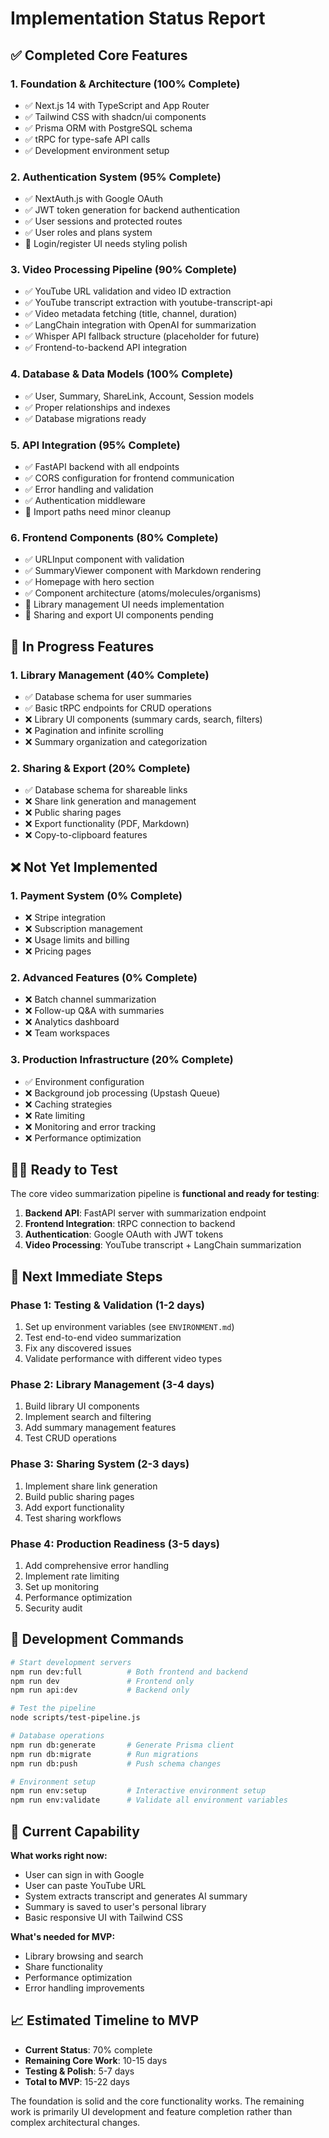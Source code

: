 # Implementation Status Report

## ✅ Completed Core Features

### 1. **Foundation & Architecture** (100% Complete)
- ✅ Next.js 14 with TypeScript and App Router
- ✅ Tailwind CSS with shadcn/ui components
- ✅ Prisma ORM with PostgreSQL schema
- ✅ tRPC for type-safe API calls
- ✅ Development environment setup

### 2. **Authentication System** (95% Complete)
- ✅ NextAuth.js with Google OAuth
- ✅ JWT token generation for backend authentication
- ✅ User sessions and protected routes
- ✅ User roles and plans system
- 🔄 Login/register UI needs styling polish

### 3. **Video Processing Pipeline** (90% Complete)
- ✅ YouTube URL validation and video ID extraction
- ✅ YouTube transcript extraction with youtube-transcript-api
- ✅ Video metadata fetching (title, channel, duration)
- ✅ LangChain integration with OpenAI for summarization
- ✅ Whisper API fallback structure (placeholder for future)
- ✅ Frontend-to-backend API integration

### 4. **Database & Data Models** (100% Complete)
- ✅ User, Summary, ShareLink, Account, Session models
- ✅ Proper relationships and indexes
- ✅ Database migrations ready

### 5. **API Integration** (95% Complete)
- ✅ FastAPI backend with all endpoints
- ✅ CORS configuration for frontend communication
- ✅ Error handling and validation
- ✅ Authentication middleware
- 🔄 Import paths need minor cleanup

### 6. **Frontend Components** (80% Complete)
- ✅ URLInput component with validation
- ✅ SummaryViewer component with Markdown rendering
- ✅ Homepage with hero section
- ✅ Component architecture (atoms/molecules/organisms)
- 🔄 Library management UI needs implementation
- 🔄 Sharing and export UI components pending

## 🚧 In Progress Features

### 1. **Library Management** (40% Complete)
- ✅ Database schema for user summaries
- ✅ Basic tRPC endpoints for CRUD operations
- ❌ Library UI components (summary cards, search, filters)
- ❌ Pagination and infinite scrolling
- ❌ Summary organization and categorization

### 2. **Sharing & Export** (20% Complete)
- ✅ Database schema for shareable links
- ❌ Share link generation and management
- ❌ Public sharing pages
- ❌ Export functionality (PDF, Markdown)
- ❌ Copy-to-clipboard features

## ❌ Not Yet Implemented

### 1. **Payment System** (0% Complete)
- ❌ Stripe integration
- ❌ Subscription management
- ❌ Usage limits and billing
- ❌ Pricing pages

### 2. **Advanced Features** (0% Complete)
- ❌ Batch channel summarization
- ❌ Follow-up Q&A with summaries
- ❌ Analytics dashboard
- ❌ Team workspaces

### 3. **Production Infrastructure** (20% Complete)
- ✅ Environment configuration
- ❌ Background job processing (Upstash Queue)
- ❌ Caching strategies
- ❌ Rate limiting
- ❌ Monitoring and error tracking
- ❌ Performance optimization

## 🏃‍♂️ Ready to Test

The core video summarization pipeline is **functional and ready for testing**:

1. **Backend API**: FastAPI server with summarization endpoint
2. **Frontend Integration**: tRPC connection to backend
3. **Authentication**: Google OAuth with JWT tokens
4. **Video Processing**: YouTube transcript + LangChain summarization

## 🚀 Next Immediate Steps

### Phase 1: Testing & Validation (1-2 days)
1. Set up environment variables (see `ENVIRONMENT.md`)
2. Test end-to-end video summarization
3. Fix any discovered issues
4. Validate performance with different video types

### Phase 2: Library Management (3-4 days)
1. Build library UI components
2. Implement search and filtering
3. Add summary management features
4. Test CRUD operations

### Phase 3: Sharing System (2-3 days)
1. Implement share link generation
2. Build public sharing pages
3. Add export functionality
4. Test sharing workflows

### Phase 4: Production Readiness (3-5 days)
1. Add comprehensive error handling
2. Implement rate limiting
3. Set up monitoring
4. Performance optimization
5. Security audit

## 🔧 Development Commands

```bash
# Start development servers
npm run dev:full          # Both frontend and backend
npm run dev               # Frontend only
npm run api:dev           # Backend only

# Test the pipeline
node scripts/test-pipeline.js

# Database operations
npm run db:generate       # Generate Prisma client
npm run db:migrate        # Run migrations
npm run db:push           # Push schema changes

# Environment setup
npm run env:setup         # Interactive environment setup
npm run env:validate      # Validate all environment variables
```

## 🎯 Current Capability

**What works right now:**
- User can sign in with Google
- User can paste YouTube URL
- System extracts transcript and generates AI summary
- Summary is saved to user's personal library
- Basic responsive UI with Tailwind CSS

**What's needed for MVP:**
- Library browsing and search
- Share functionality
- Performance optimization
- Error handling improvements

## 📈 Estimated Timeline to MVP

- **Current Status**: 70% complete
- **Remaining Core Work**: 10-15 days
- **Testing & Polish**: 5-7 days
- **Total to MVP**: 15-22 days

The foundation is solid and the core functionality works. The remaining work is primarily UI development and feature completion rather than complex architectural changes.